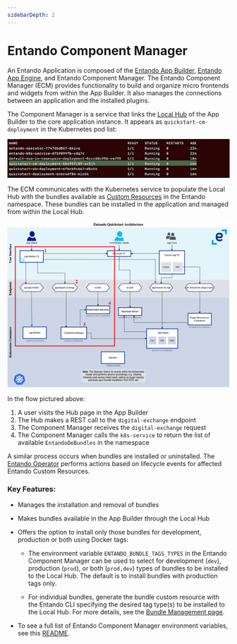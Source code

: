 ```yaml
---
sidebarDepth: 2
---
```


# Entando Component Manager

​​An Entando Application is composed of the [Entando App Builder](app-builder.md), [Entando App Engine](../getting-started/concepts-overview.md#entando-app-engine), and Entando Component Manager. The Entando Component Manager (ECM) provides functionality to build and organize micro frontends and widgets from within the App Builder. It also manages the connections between an application and the installed plugins.

The Component Manager is a service that links the [Local Hub](local-hub-overview.md) of the App Builder to the core application instance. It appears as `quickstart-cm-deployment` in the Kubernetes pod list:

![pods.png](./img/pods.png) 

The ECM communicates with the Kubernetes service to populate the Local Hub with the bundles available as [Custom Resources](../reference/custom-resources.md) in the Entando namespace. These bundles can be installed in the application and managed from within the Local Hub.

![ecm-flow.png](./img/ecm-flow.png)

In the flow pictured above:
1. A user visits the Hub page in the App Builder
2. The Hub makes a REST call to the `digital-exchange` endpoint
3. The Component Manager receives the `digital-exchange` request
4. The Component Manager calls the `k8s-service` to return the list of available `EntandoDeBundles` in the namespace

A similar process occurs when bundles are installed or uninstalled. The [Entando Operator](../consume/operator-intro.md) performs actions based on lifecycle events for affected Entando Custom Resources.

### Key Features:

* Manages the installation and removal of bundles

* Makes bundles available in the App Builder through the Local Hub

* Offers the option to install only those bundles for development, production or both using Docker tags: 
    * The environment variable `ENTANDO_BUNDLE_TAGS_TYPES` in the Entando Component Manager can be used to select for development (`dev`), production (`prod`), or both (`prod,dev`) types of bundles to be installed to the Local Hub. The default is to install bundles with production tags only.  
    
    * For individual bundles, generate the bundle custom resource with the Entando CLI specifying the desired tag type(s) to be installed to the Local Hub. For more details, see the [Bundle Management page](../getting-started/ent-bundle.md#generate-cr).

* To see a full list of Entando Component Manager environment variables, see this [README](https://github.com/entando-k8s/entando-component-manager#readme).